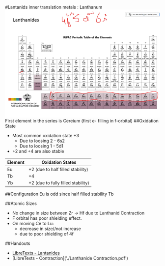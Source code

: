 #Lantanids
inner transistion metals : Lanthanum
![img.png](img.png)
First element in the series is Cereium (first e- filling in f-orbital)
##Oxidation State
* Most common oxidation state +3
    * Due to loosing 2 - 6s2
    * Due to loosing 1 - 5d1
* +2 and +4 are also stable

Element | Oxidation States 
--- | ---
Eu | +2 (due to half filled stability)
Tb | +4
Yb | +2 (due to fully filled stability)

##Configuration
Eu is odd since half filled stability
Tb 

##Atomic Sizes
* No change in size between Zr -> Hf due to Lanthanid Contraction
* F orbital has poor shielding effect.
* On moving Ce to Lu:
  * decrease in size//not increase
  * due to poor shielding of 4f

##Handouts
* [LibreTexts - Lantanides]('./Lanthanides.pdf')
* [LibreTexts - Contraction]('./Lanthanide Contraction.pdf')